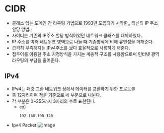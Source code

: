 # CIDR
- 클래스 없는 도메인 간 라우팅 기법으로 1993년 도입되기 시작한,, 최신의 IP 주소 할당 방법.
- 사이더는 기존의 IP주소 할당 방식이었던 네트워크 클래스를 대체하였다.
- IP 주소를 여러 네트워크 영역으로 나눌 때 기존방식에 비해 유연성을 더해준다.
- 급격히 부족해지는 IPv4주소를 보다 효율적으로 사용하게 해준다.
- 접두어를 이용한 주소 지정방식을 가지는 계층적 구조를 사용함으로써 인터넷 광역 라우팅의 부담을 줄여준다.

## IPv4
- IPv4는 패킷 교환 네트워크 상에서 데이터를 교환하기 위한 프로토콜
- 총 12자리이며 점을 기준으로 네 부분으로 나뉜다.
- 각 부분은 0~255까지 3자리의 수로 표현된다.
  - ex)
    ```
    192.168.100.128
    ```
- Ipv4 Packet
  ![image](https://user-images.githubusercontent.com/38865267/159824439-18436801-f1ab-4bdb-bd19-ebc98f4a2bcd.png)
